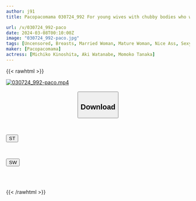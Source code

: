 ```yaml
---
author: j91
title: Pacopacomama 030724_992 For young wives with chubby bodies who want to ejaculate on their wives' breasts Michiko Kinoshita, Aki Watanabe, Momoko Tanaka

url: /v/030724_992-paco
date: 2024-03-08T00:10:00Z
image: "030724_992-paco.jpg"
tags: [Uncensored, Breasts, Married Woman, Mature Woman, Nice Ass, Sexy Legs, Shaved, Slender]
maker: [Pacopacomama]
actress: [Michiko Kinoshita, Aki Watanabe, Momoko Tanaka]
---
```



{{< rawhtml >}}

<div class="video" data-videoid="vpP499we9lS2QO">
    <a href="javascript:;">
        <img src="/v/030724_992-paco/030724_992-paco.jpg" width="WIDTH" height="HEIGHT" alt="030724_992-paco.mp4" loading="lazy">
    </a>
</div>

<script type="text/javascript" src="https://j91.asia/asset/on-demand-st.js"></script>

<br>
  <link rel="stylesheet" href="https://j91.asia/asset/bs5.css">
  
  <center>
  <button class="btn btn-primary" type="button" data-bs-toggle="collapse" data-bs-target=".multi-collapse" aria-expanded="false" aria-controls="multiCollapseExample1 multiCollapseExample2"><h2>Download</h2></button></center>
</p>
<div class="row">
  <div class="col">
    <div class="collapse multi-collapse" id="multiCollapseExample1">
      <div class="card card-body">
	      	      <br>
<div class="buttons">  
<p><a href="https://streamtape.to/v/vpP499we9lS2QO" target="_blank"><button class="btn-hover color-3"><i class="fa fa-download"></i> ST</button></a></p></div>
    </div>
  </div>
</div>
  <div class="col">
    <div class="collapse multi-collapse" id="multiCollapseExample2">
      <div class="card card-body">
	      <br>
<div class="buttons">
<p><a href="https://cdnwish.com/y4l95xkgu6mt" target="_blank"><button class="btn-hover color-2"><i class="fa fa-download"></i> SW</button></a></p></div>
<br><br>
      </div>
    </div>
  </div>
</div>

{{< /rawhtml >}}